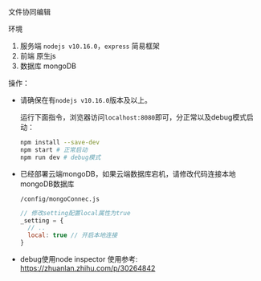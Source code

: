 文件协同编辑

环境

1. 服务端 `nodejs v10.16.0`，`express` 简易框架
2. 前端 原生js
3. 数据库 mongoDB 

操作：

- 请确保在有`nodejs v10.16.0`版本及以上。

  运行下面指令，浏览器访问`localhost:8080`即可，分正常以及debug模式启动：

  ```bash
  npm install --save-dev
  npm start # 正常启动
  npm run dev # debug模式 
  ```

- 已经部署云端mongoDB，如果云端数据库宕机，请修改代码连接本地mongoDB数据库

  `/config/mongoConnec.js `

  ```javascript
  // 修改setting配置local属性为true
  _setting = {
  	// ..
  	local: true // 开启本地连接
  }
  ```

- debug使用node inspector 使用参考: https://zhuanlan.zhihu.com/p/30264842



